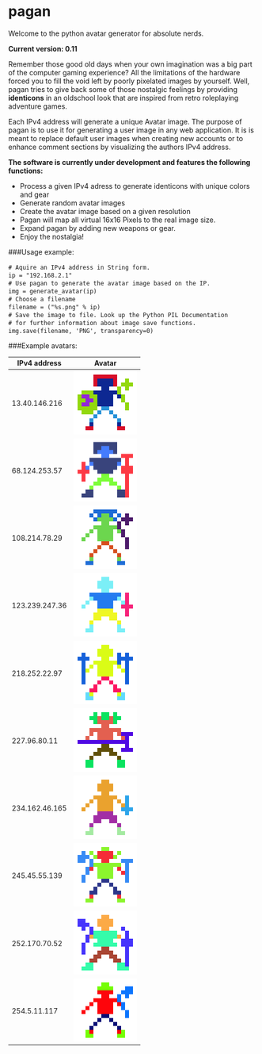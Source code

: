 pagan
=====

Welcome to the python avatar generator for absolute nerds.

**Current version: 0.11**

Remember those good old days when your own imagination was a big part of the
computer gaming experience? All the limitations of the hardware forced you to
fill the void left by poorly pixelated images by yourself. Well, pagan tries to
give back some of those nostalgic feelings by providing **identicons** in an
oldschool look that are inspired from retro roleplaying adventure games.

Each IPv4 address will generate a unique Avatar image. The purpose
of pagan is to use it for generating a user image in any web application. It is
is meant to replace default user images when creating new accounts or to enhance
comment sections by visualizing the authors IPv4 address.

**The software is currently under development and features the following functions:**

* Process a given IPv4 adress to generate identicons with unique colors and gear
* Generate random avatar images
* Create the avatar image based on a given resolution
* Pagan will map all virtual 16x16 Pixels to the real image size.
* Expand pagan by adding new weapons or gear.
* Enjoy the nostalgia!

###Usage example:

    # Aquire an IPv4 address in String form.
    ip = "192.168.2.1"
    # Use pagan to generate the avatar image based on the IP.
    img = generate_avatar(ip)
    # Choose a filename
    filename = ("%s.png" % ip)
    # Save the image to file. Look up the Python PIL Documentation
    # for further information about image save functions.
    img.save(filename, 'PNG', transparency=0)


###Example avatars:

IPv4 address  | Avatar
------------- | -------------
13.40.146.216  | ![13.40.146.216](/images/13.40.146.216.png)
68.124.253.57 | ![68.124.253.57](/images/68.124.253.57.png)
108.214.78.29 | ![108.214.78.29](/images/108.214.78.29.png)
123.239.247.36 | ![123.239.247.36](/images/123.239.247.36.png)
218.252.22.97 | ![218.252.22.97](/images/218.252.22.97.png)
227.96.80.11 | ![227.96.80.11](/images/227.96.80.11.png)
234.162.46.165 | ![234.162.46.165](/images/234.162.46.165.png)
245.45.55.139 | ![245.45.55.139](/images/245.45.55.139.png)
252.170.70.52 | ![252.170.70.52](/images/252.170.70.52.png)
254.5.11.117 | ![254.5.11.117](/images/254.5.11.117.png)

